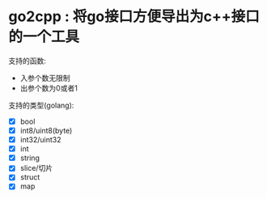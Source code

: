 go2cpp : 将go接口方便导出为c++接口的一个工具
====

支持的函数:
  * 入参个数无限制
  * 出参个数为0或者1

支持的类型(golang):
  * [x] bool
  * [x] int8/uint8(byte)
  * [x] int32/uint32
  * [x] int
  * [x] string
  * [x] slice/切片
  * [x] struct
  * [x] map